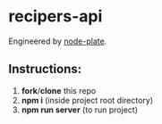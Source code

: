 # recipers-api

Engineered by [node-plate](https://github.com/cl4pper/node-plate).

## Instructions:

1. **fork**/**clone** this repo
2. **npm i** (inside project root directory)
3. **npm run server** (to run project)
